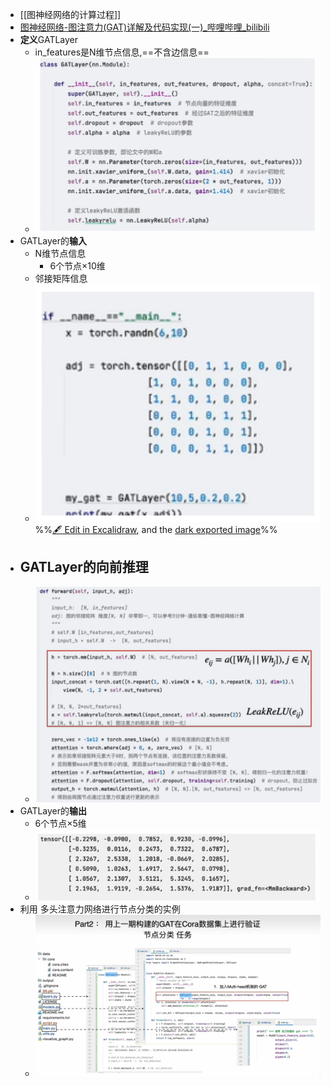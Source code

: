 - [[图神经网络的计算过程]]
- [图神经网络-图注意力(GAT)详解及代码实现(一)_哔哩哔哩_bilibili](https://www.bilibili.com/video/BV1wP411T7dr/?spm_id_from=333.788&vd_source=a035df14d498cc5a51f3299bc26b3e65)
- **定义**GATLayer
	- in_features是N维节点信息,==不含边信息==
	- ![](attachments/Pasted%20image%2020230109120014.png)
- GATLayer的**输入**
	- N维节点信息
		- 6个节点×10维
	- 邻接矩阵信息
	- ![](attachments/%E5%9B%BE%E6%B3%A8%E6%84%8F%E5%8A%9B%E7%BD%91%E7%BB%9CGAT%202023-01-09%2011.55.48.excalidraw.svg)%%[🖋 Edit in Excalidraw](attachments/%E5%9B%BE%E6%B3%A8%E6%84%8F%E5%8A%9B%E7%BD%91%E7%BB%9CGAT%202023-01-09%2011.55.48.excalidraw.md), and the [dark exported image](attachments/%E5%9B%BE%E6%B3%A8%E6%84%8F%E5%8A%9B%E7%BD%91%E7%BB%9CGAT%202023-01-09%2011.55.48.excalidraw.dark.svg)%%
- GATLayer的**向前推理**
	- 
	- ![](attachments/Pasted%20image%2020230109120111.png)
- GATLayer的**输出**
	- 6个节点×5维
	- ![](attachments/Pasted%20image%2020230109115700.png)
- 利用 多头注意力网络进行节点分类的实例
	- ![](attachments/Pasted%20image%2020230110170515.png)